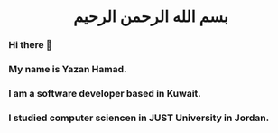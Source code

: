 <h1 align="center">بسم الله الرحمن الرحيم</h1>

### Hi there 👋
### My name is Yazan Hamad.
### I am a software developer based in Kuwait.
### I studied computer sciencen in JUST University in Jordan.

<!--
**Yazan-Hamad/Yazan-Hamad** is a ✨ _special_ ✨ repository because its `README.md` (this file) appears on your GitHub profile.

Here are some ideas to get you started:

- 🔭 I’m currently working on ...
- 🌱 I’m currently learning ...
- 👯 I’m looking to collaborate on ...
- 🤔 I’m looking for help with ...
- 💬 Ask me about ...
- 📫 How to reach me: ...
- 😄 Pronouns: ...
- ⚡ Fun fact: ...
-->
